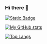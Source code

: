 ### Hi there 👋

[![Static Badge](https://testingcdn.cloud.js.cool/shields/github/followers/innovateplus.svg?style=social&label=Followers)](https://github.com/innovateplus)

[![My GitHub stats](https://github-readme-stats.vercel.app/api?username=innovateplus)](https://github.com/innovateplus)

[![Top Langs](https://github-readme-stats.vercel.app/api/top-langs/?username=innovateplus)](https://github.com/innovateplus)
